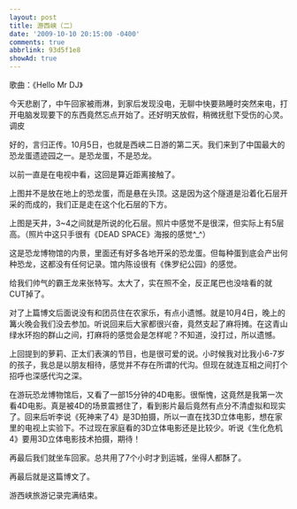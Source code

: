 ```yaml
---
layout: post
title: 游西峡（二）
date: '2009-10-10 20:15:00 -0400'
comments: true
abbrlink: 93d5f1e8
showAd: true
---
```


歌曲：《Hello Mr DJ》

今天悲剧了，中午回家被雨淋，到家后发现没电，无聊中快要熟睡时突然来电，打开电脑发现要下的东西竟然忘点开始了。还好明天放假，稍微抚慰下受伤的心灵。调皮

好的，言归正传。10月5日，也就是西峡二日游的第二天。我们来到了中国最大的恐龙蛋遗迹园之一。是恐龙蛋，不是恐龙。

以前一直是在电视中看，这回是算近距离接触了。



上图并不是放在地上的恐龙蛋，而是悬在头顶。这是因为这个隧道是沿着化石层开采的而成的，我们正是走在这个化石层的下方。


上图是天井，3~4之间就是所说的化石层。照片中感觉不是很深，但实际上有5层高。（照片中这只手很有《DEAD SPACE》海报的感觉^_^）



这是恐龙博物馆的内景，里面还有好多各地开采的恐龙蛋。但每种蛋到底会产出何种恐龙，这都没有任何记录。馆内陈设很有《侏罗纪公园》的感觉。


给我们帅气的霸王龙来张特写。太大了，实在照不全，反正尾巴也没啥看的就CUT掉了。

对了上篇博文后面说没有和团员住在农家乐，有点小遗憾。就是10月4日，晚上的篝火晚会我们没去参加。听说回来后大家都很兴奋，竟然支起了麻将摊。在这青山绿水环抱的群山之间，打麻将的感觉会是怎样呢？不知道，没打过，所以遗憾。

上回提到的萝莉、正太们表演的节目，也是很可爱的说。小时候我对比我小6-7岁的孩子，我总是以朋友相待，感觉并不存在所谓的代沟。但现在就连互相之间打个招呼也深感代沟之深。

在游玩恐龙博物馆后，又看了一部15分钟的4D电影。很惭愧，这竟然是我第一次看4D电影。真是被4D的场景震撼住了，看到影片最后竟然有点分不清虚拟和现实了。回来后听李说《死神来了4》是3D拍摄，所以一直在找3D立体电影，想在家里的电视上实验下。不过现在家庭看的3D立体电影还是比较少。听说《生化危机4》要用3D立体电影技术拍摄，期待！

再最后我们就坐车回家。总共用了7个小时才到运城，坐得人都酥了。

再最后就是这篇博文了。

游西峡旅游记录完满结束。
